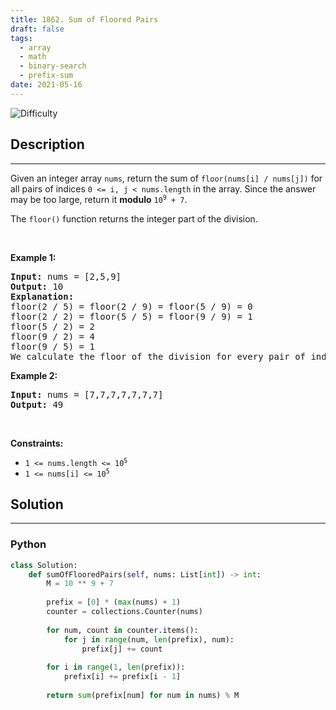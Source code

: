```yaml
---
title: 1862. Sum of Floored Pairs
draft: false
tags: 
  - array
  - math
  - binary-search
  - prefix-sum
date: 2021-05-16
---
```


![Difficulty](https://img.shields.io/badge/Difficulty-Hard-blue.svg)

## Description

---
<p>Given an integer array <code>nums</code>, return the sum of <code>floor(nums[i] / nums[j])</code> for all pairs of indices <code>0 &lt;= i, j &lt; nums.length</code> in the array. Since the answer may be too large, return it <strong>modulo</strong> <code>10<sup>9</sup> + 7</code>.</p>

<p>The <code>floor()</code> function returns the integer part of the division.</p>

<p>&nbsp;</p>
<p><strong class="example">Example 1:</strong></p>

<pre>
<strong>Input:</strong> nums = [2,5,9]
<strong>Output:</strong> 10
<strong>Explanation:</strong>
floor(2 / 5) = floor(2 / 9) = floor(5 / 9) = 0
floor(2 / 2) = floor(5 / 5) = floor(9 / 9) = 1
floor(5 / 2) = 2
floor(9 / 2) = 4
floor(9 / 5) = 1
We calculate the floor of the division for every pair of indices in the array then sum them up.
</pre>

<p><strong class="example">Example 2:</strong></p>

<pre>
<strong>Input:</strong> nums = [7,7,7,7,7,7,7]
<strong>Output:</strong> 49
</pre>

<p>&nbsp;</p>
<p><strong>Constraints:</strong></p>

<ul>
	<li><code>1 &lt;= nums.length &lt;= 10<sup>5</sup></code></li>
	<li><code>1 &lt;= nums[i] &lt;= 10<sup>5</sup></code></li>
</ul>


## Solution

---
### Python
``` py title='sum-of-floored-pairs'
class Solution:
    def sumOfFlooredPairs(self, nums: List[int]) -> int:
        M = 10 ** 9 + 7
        
        prefix = [0] * (max(nums) + 1)
        counter = collections.Counter(nums)
        
        for num, count in counter.items():
            for j in range(num, len(prefix), num):
                prefix[j] += count
        
        for i in range(1, len(prefix)):
            prefix[i] += prefix[i - 1]
        
        return sum(prefix[num] for num in nums) % M

```

